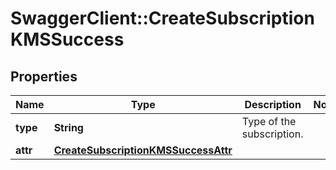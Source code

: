 # SwaggerClient::CreateSubscriptionKMSSuccess

## Properties
Name | Type | Description | Notes
------------ | ------------- | ------------- | -------------
**type** | **String** | Type of the subscription. | 
**attr** | [**CreateSubscriptionKMSSuccessAttr**](CreateSubscriptionKMSSuccessAttr.md) |  | 

